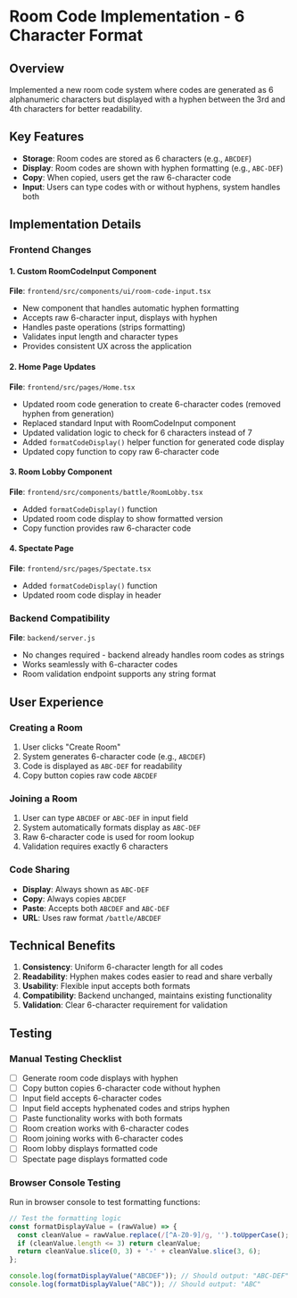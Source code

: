 # Room Code Implementation - 6 Character Format

## Overview
Implemented a new room code system where codes are generated as 6 alphanumeric characters but displayed with a hyphen between the 3rd and 4th characters for better readability.

## Key Features
- **Storage**: Room codes are stored as 6 characters (e.g., `ABCDEF`)
- **Display**: Room codes are shown with hyphen formatting (e.g., `ABC-DEF`)
- **Copy**: When copied, users get the raw 6-character code
- **Input**: Users can type codes with or without hyphens, system handles both

## Implementation Details

### Frontend Changes

#### 1. Custom RoomCodeInput Component
**File**: `frontend/src/components/ui/room-code-input.tsx`
- New component that handles automatic hyphen formatting
- Accepts raw 6-character input, displays with hyphen
- Handles paste operations (strips formatting)
- Validates input length and character types
- Provides consistent UX across the application

#### 2. Home Page Updates
**File**: `frontend/src/pages/Home.tsx`
- Updated room code generation to create 6-character codes (removed hyphen from generation)
- Replaced standard Input with RoomCodeInput component
- Updated validation logic to check for 6 characters instead of 7
- Added `formatCodeDisplay()` helper function for generated code display
- Updated copy function to copy raw 6-character code

#### 3. Room Lobby Component
**File**: `frontend/src/components/battle/RoomLobby.tsx`
- Added `formatCodeDisplay()` function
- Updated room code display to show formatted version
- Copy function provides raw 6-character code

#### 4. Spectate Page
**File**: `frontend/src/pages/Spectate.tsx`
- Added `formatCodeDisplay()` function
- Updated room code display in header

### Backend Compatibility
**File**: `backend/server.js`
- No changes required - backend already handles room codes as strings
- Works seamlessly with 6-character codes
- Room validation endpoint supports any string format

## User Experience

### Creating a Room
1. User clicks "Create Room"
2. System generates 6-character code (e.g., `ABCDEF`)
3. Code is displayed as `ABC-DEF` for readability
4. Copy button copies raw code `ABCDEF`

### Joining a Room
1. User can type `ABCDEF` or `ABC-DEF` in input field
2. System automatically formats display as `ABC-DEF`
3. Raw 6-character code is used for room lookup
4. Validation requires exactly 6 characters

### Code Sharing
- **Display**: Always shown as `ABC-DEF`
- **Copy**: Always copies `ABCDEF`
- **Paste**: Accepts both `ABCDEF` and `ABC-DEF`
- **URL**: Uses raw format `/battle/ABCDEF`

## Technical Benefits

1. **Consistency**: Uniform 6-character length for all codes
2. **Readability**: Hyphen makes codes easier to read and share verbally
3. **Usability**: Flexible input accepts both formats
4. **Compatibility**: Backend unchanged, maintains existing functionality
5. **Validation**: Clear 6-character requirement for validation

## Testing

### Manual Testing Checklist
- [ ] Generate room code displays with hyphen
- [ ] Copy button copies 6-character code without hyphen
- [ ] Input field accepts 6-character codes
- [ ] Input field accepts hyphenated codes and strips hyphen
- [ ] Paste functionality works with both formats
- [ ] Room creation works with 6-character codes
- [ ] Room joining works with 6-character codes
- [ ] Room lobby displays formatted code
- [ ] Spectate page displays formatted code

### Browser Console Testing
Run in browser console to test formatting functions:
```javascript
// Test the formatting logic
const formatDisplayValue = (rawValue) => {
  const cleanValue = rawValue.replace(/[^A-Z0-9]/g, '').toUpperCase();
  if (cleanValue.length <= 3) return cleanValue;
  return cleanValue.slice(0, 3) + '-' + cleanValue.slice(3, 6);
};

console.log(formatDisplayValue("ABCDEF")); // Should output: "ABC-DEF"
console.log(formatDisplayValue("ABC")); // Should output: "ABC"
``` 